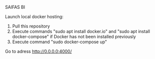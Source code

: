SAIFAS BI

Launch local docker hosting:

1. Pull this repository
2. Execute commands "sudo apt install docker.io" and "sudo apt install docker-compose" if Docker has not been installed previously
3. Execute command "sudo docker-compose up" 

Go to adress http://0.0.0.0:4000/
